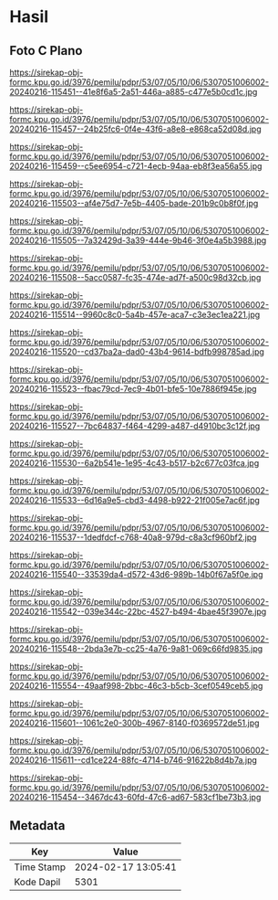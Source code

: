 # Hasil

## Foto C Plano

https://sirekap-obj-formc.kpu.go.id/3976/pemilu/pdpr/53/07/05/10/06/5307051006002-20240216-115451--41e8f6a5-2a51-446a-a885-c477e5b0cd1c.jpg

https://sirekap-obj-formc.kpu.go.id/3976/pemilu/pdpr/53/07/05/10/06/5307051006002-20240216-115457--24b25fc6-0f4e-43f6-a8e8-e868ca52d08d.jpg

https://sirekap-obj-formc.kpu.go.id/3976/pemilu/pdpr/53/07/05/10/06/5307051006002-20240216-115459--c5ee6954-c721-4ecb-94aa-eb8f3ea56a55.jpg

https://sirekap-obj-formc.kpu.go.id/3976/pemilu/pdpr/53/07/05/10/06/5307051006002-20240216-115503--af4e75d7-7e5b-4405-bade-201b9c0b8f0f.jpg

https://sirekap-obj-formc.kpu.go.id/3976/pemilu/pdpr/53/07/05/10/06/5307051006002-20240216-115505--7a32429d-3a39-444e-9b46-3f0e4a5b3988.jpg

https://sirekap-obj-formc.kpu.go.id/3976/pemilu/pdpr/53/07/05/10/06/5307051006002-20240216-115508--5acc0587-fc35-474e-ad7f-a500c98d32cb.jpg

https://sirekap-obj-formc.kpu.go.id/3976/pemilu/pdpr/53/07/05/10/06/5307051006002-20240216-115514--9960c8c0-5a4b-457e-aca7-c3e3ec1ea221.jpg

https://sirekap-obj-formc.kpu.go.id/3976/pemilu/pdpr/53/07/05/10/06/5307051006002-20240216-115520--cd37ba2a-dad0-43b4-9614-bdfb998785ad.jpg

https://sirekap-obj-formc.kpu.go.id/3976/pemilu/pdpr/53/07/05/10/06/5307051006002-20240216-115523--fbac79cd-7ec9-4b01-bfe5-10e7886f945e.jpg

https://sirekap-obj-formc.kpu.go.id/3976/pemilu/pdpr/53/07/05/10/06/5307051006002-20240216-115527--7bc64837-f464-4299-a487-d4910bc3c12f.jpg

https://sirekap-obj-formc.kpu.go.id/3976/pemilu/pdpr/53/07/05/10/06/5307051006002-20240216-115530--6a2b541e-1e95-4c43-b517-b2c677c03fca.jpg

https://sirekap-obj-formc.kpu.go.id/3976/pemilu/pdpr/53/07/05/10/06/5307051006002-20240216-115533--6d16a9e5-cbd3-4498-b922-21f005e7ac6f.jpg

https://sirekap-obj-formc.kpu.go.id/3976/pemilu/pdpr/53/07/05/10/06/5307051006002-20240216-115537--1dedfdcf-c768-40a8-979d-c8a3cf960bf2.jpg

https://sirekap-obj-formc.kpu.go.id/3976/pemilu/pdpr/53/07/05/10/06/5307051006002-20240216-115540--33539da4-d572-43d6-989b-14b0f67a5f0e.jpg

https://sirekap-obj-formc.kpu.go.id/3976/pemilu/pdpr/53/07/05/10/06/5307051006002-20240216-115542--039e344c-22bc-4527-b494-4bae45f3907e.jpg

https://sirekap-obj-formc.kpu.go.id/3976/pemilu/pdpr/53/07/05/10/06/5307051006002-20240216-115548--2bda3e7b-cc25-4a76-9a81-069c66fd9835.jpg

https://sirekap-obj-formc.kpu.go.id/3976/pemilu/pdpr/53/07/05/10/06/5307051006002-20240216-115554--49aaf998-2bbc-46c3-b5cb-3cef0549ceb5.jpg

https://sirekap-obj-formc.kpu.go.id/3976/pemilu/pdpr/53/07/05/10/06/5307051006002-20240216-115601--1061c2e0-300b-4967-8140-f0369572de51.jpg

https://sirekap-obj-formc.kpu.go.id/3976/pemilu/pdpr/53/07/05/10/06/5307051006002-20240216-115611--cd1ce224-88fc-4714-b746-91622b8d4b7a.jpg

https://sirekap-obj-formc.kpu.go.id/3976/pemilu/pdpr/53/07/05/10/06/5307051006002-20240216-115454--3467dc43-60fd-47c6-ad67-583cf1be73b3.jpg


## Metadata

| Key        | Value               |
| ---------- | ------------------- |
| Time Stamp | 2024-02-17 13:05:41 |
| Kode Dapil | 5301                |



